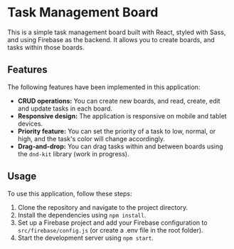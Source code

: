 # Task Management Board

This is a simple task management board built with React, styled with Sass, and using Firebase as the backend. It allows you to create boards, and tasks within those boards.

## Features

The following features have been implemented in this application:

- **CRUD operations:** You can create new boards, and read, create, edit and update tasks in each board.
- **Responsive design:** The application is responsive on mobile and tablet devices.
- **Priority feature:** You can set the priority of a task to low, normal, or high, and the task's color will change accordingly.
- **Drag-and-drop:** You can drag tasks within and between boards using the `dnd-kit` library (work in progress).

## Usage

To use this application, follow these steps:

1. Clone the repository and navigate to the project directory.
2. Install the dependencies using `npm install`.
3. Set up a Firebase project and add your Firebase configuration to `src/firebase/config.js` (or create a .env file in the root folder).
4. Start the development server using `npm start`.
